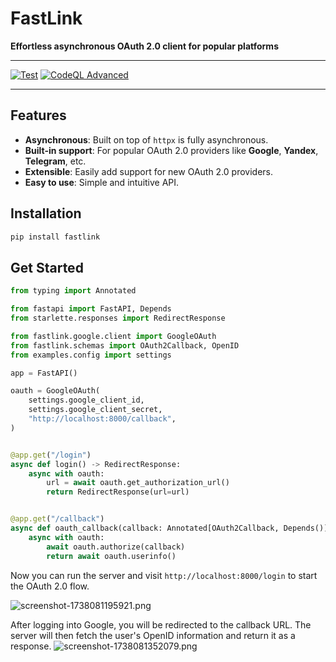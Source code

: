 # FastLink

**Effortless asynchronous OAuth 2.0 client for popular platforms**

---

[![Test](https://github.com/everysoftware/fastid/actions/workflows/test.yml/badge.svg)](https://github.com/everysoftware/fastid/actions/workflows/test.yml)
[![CodeQL Advanced](https://github.com/everysoftware/fastid/actions/workflows/codeql.yml/badge.svg)](https://github.com/everysoftware/fastid/actions/workflows/codeql.yml)

---

## Features

- **Asynchronous**: Built on top of `httpx` is fully asynchronous.
- **Built-in support**: For popular OAuth 2.0 providers like **Google**, **Yandex**, **Telegram**, etc.
- **Extensible**: Easily add support for new OAuth 2.0 providers.
- **Easy to use**: Simple and intuitive API.

## Installation

```bash
pip install fastlink
```

## Get Started

```python
from typing import Annotated

from fastapi import FastAPI, Depends
from starlette.responses import RedirectResponse

from fastlink.google.client import GoogleOAuth
from fastlink.schemas import OAuth2Callback, OpenID
from examples.config import settings

app = FastAPI()

oauth = GoogleOAuth(
    settings.google_client_id,
    settings.google_client_secret,
    "http://localhost:8000/callback",
)


@app.get("/login")
async def login() -> RedirectResponse:
    async with oauth:
        url = await oauth.get_authorization_url()
        return RedirectResponse(url=url)


@app.get("/callback")
async def oauth_callback(callback: Annotated[OAuth2Callback, Depends()]) -> OpenID:
    async with oauth:
        await oauth.authorize(callback)
        return await oauth.userinfo()

```

Now you can run the server and visit `http://localhost:8000/login` to start the OAuth 2.0 flow.

![screenshot-1738081195921.png](assets/screenshot-1738081195921.png)

After logging into Google, you will be redirected to the callback URL. The server will then fetch the user's OpenID
information and return it as a response.
![screenshot-1738081352079.png](assets/screenshot-1738081352079.png)
